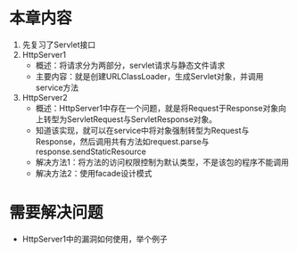 # 本章内容
1. 先复习了Servlet接口
2. HttpServer1
	+ 概述：将请求分为两部分，servlet请求与静态文件请求
	+ 主要内容：就是创建URLClassLoader，生成Servlet对象，并调用service方法
3. HttpServer2
	+ 概述：HttpServer1中存在一个问题，就是将Request于Response对象向上转型为ServletRequest与ServletResponse对象。
	+ 知道该实现，就可以在service中将对象强制转型为Request与Response，然后调用共有方法如request.parse与response.sendStaticResource
	+ 解决方法1：将方法的访问权限控制为默认类型，不是该包的程序不能调用
	+ 解决方法2：使用facade设计模式

# 需要解决问题
+ HttpServer1中的漏洞如何使用，举个例子